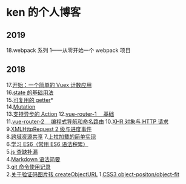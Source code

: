 # ken 的个人博客

## 2019

18.webpack 系列 1——从零开始一个 webpack 项目

## 2018

17.[开始：一个简单的 Vuex 计数应用](https://github.com/lazyken/blog/issues/4)  
 16.[state 的基础用法](https://github.com/lazyken/blog/issues/5)  
 15.[可复用的 getter](https://github.com/lazyken/blog/issues/7)\*  
 14.[Mutation](https://github.com/lazyken/blog/issues/8)  
 13.[支持异步的 Action](https://github.com/lazyken/blog/issues/11) 12.[vue-router-1 　基础](https://github.com/lazyken/blog/issues/2)  
 11.[vue-router-2 　编程式导航和命名路由](https://github.com/lazyken/blog/issues/3) 10.[XHR 对象与 HTTP 请求](https://github.com/lazyken/blog/issues/12)  
 9.[XMLHttpRequest 2 级与进度事件](https://github.com/lazyken/blog/issues/13)  
 8.[跨域资源共享](https://github.com/lazyken/blog/issues/14) 7.[上拉加载的简单实现](https://github.com/lazyken/blog/issues/16)  
 6.[学习 ES6（常用 ES6 语法积累）](https://github.com/lazyken/blog/issues/9)  
 5.[js 查缺补漏](https://github.com/lazyken/blog/issues/10)  
 4.[Markdown 语法简要](https://github.com/lazyken/blog/issues/1)  
 3.[git 命令使用记录](https://github.com/lazyken/blog/issues/17)  
 2.[关于验证码图片转 createObjectURL](https://github.com/lazyken/blog/issues/18) 1.[CSS3 object-positon/object-fit](https://github.com/lazyken/blog/issues/15)
